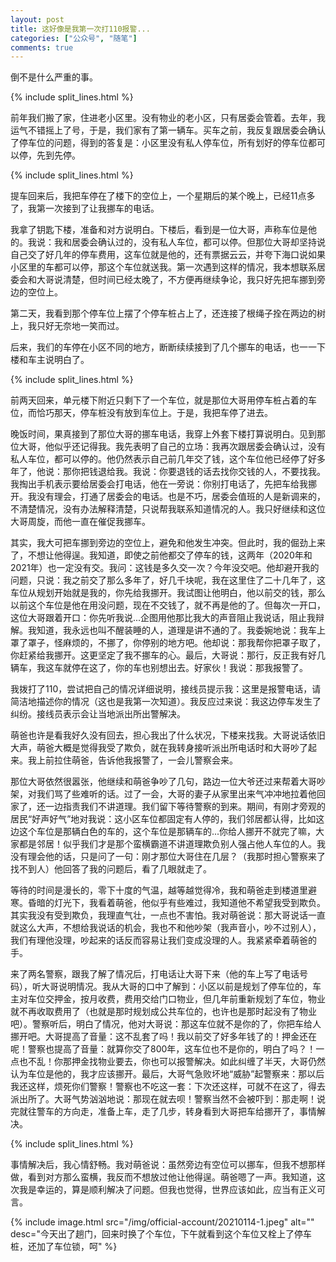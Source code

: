 ```yaml
---
layout: post
title: 这好像是我第一次打110报警...
categories: ["公众号", "随笔"]
comments: true
---
```


倒不是什么严重的事。

<!--more-->

{% include split_lines.html %}

前年我们搬了家，住进老小区里。没有物业的老小区，只有居委会管着。去年，我运气不错摇上了号，于是，我们家有了第一辆车。买车之前，我反复跟居委会确认了停车位的问题，得到的答复是：小区里没有私人停车位，所有划好的停车位都可以停，先到先停。

{% include split_lines.html %}

提车回来后，我把车停在了楼下的空位上，一个星期后的某个晚上，已经11点多了，我第一次接到了让我挪车的电话。

我拿了钥匙下楼，准备和对方说明白。下楼后，看到是一位大哥，声称车位是他的。我说：我和居委会确认过的，没有私人车位，都可以停。但那位大哥却坚持说自己交了好几年的停车费用，这车位就是他的，还有票据云云，并夸下海口说如果小区里的车都可以停，那这个车位就送我。第一次遇到这样的情况，我本想联系居委会和大哥说清楚，但时间已经太晚了，不方便再继续争论，我只好先把车挪到旁边的空位上。

第二天，我看到那个停车位上摆了个停车桩占上了，还连接了根绳子拴在两边的树上，我只好无奈地一笑而过。

后来，我们的车停在小区不同的地方，断断续续接到了几个挪车的电话，也一一下楼和车主说明白了。

{% include split_lines.html %}

前两天回来，单元楼下附近只剩下了一个车位，就是那位大哥用停车桩占着的车位，而恰巧那天，停车桩没有放到车位上。于是，我把车停了进去。



晚饭时间，果真接到了那位大哥的挪车电话，我穿上外套下楼打算说明白。见到那位大哥，他似乎还记得我。我先表明了自己的立场：我再次跟居委会确认过，没有私人车位，都可以停的。他仍然表示自己前几年交了钱，这个车位他已经停了好多年了，他说：那你把钱退给我。我说：你要退钱的话去找你交钱的人，不要找我。我掏出手机表示要给居委会打电话，他在一旁说：你别打电话了，先把车给我挪开。我没有理会，打通了居委会的电话。也是不巧，居委会值班的人是新调来的，不清楚情况，没有办法解释清楚，只说帮我联系知道情况的人。我只好继续和这位大哥周旋，而他一直在催促我挪车。

其实，我大可把车挪到旁边的空位上，避免和他发生冲突。但此时，我的倔劲上来了，不想让他得逞。我知道，即使之前他都交了停车的钱，这两年（2020年和2021年）也一定没有交。我问：这钱是多久交一次？今年没交吧。他却避开我的问题，只说：我之前交了那么多年了，好几千块呢，我在这里住了二十几年了，这车位从规划开始就是我的，你先给我挪开。我试图让他明白，他以前交的钱，那么以前这个车位是他在用没问题，现在不交钱了，就不再是他的了。但每次一开口，这位大哥跟着开口：你先听我说...企图用他那比我大的声音阻止我说话，阻止我辩解。我知道，我永远也叫不醒装睡的人，道理是讲不通的了。我委婉地说：我车上罩了罩子，怪麻烦的，不挪了，你停别的地方吧。他却说：那我帮你把罩子取了，你赶紧给我挪开。这更坚定了我不挪车的心。最后，大哥说：那行，反正我有好几辆车，我这车就停在这了，你的车也别想出去。好家伙！我说：那我报警了。

我拨打了110，尝试把自己的情况详细说明，接线员提示我：这里是报警电话，请简洁地描述你的情况（这也是我第一次知道）。我反应过来说：我这边停车发生了纠纷。接线员表示会让当地派出所出警解决。



萌爸也许是看我好久没有回去，担心我出了什么状况，下楼来找我。大哥说话依旧大声，萌爸大概是觉得我受了欺负，就在我转身接听派出所电话时和大哥吵了起来。我上前拉住萌爸，告诉他我报警了，一会儿警察会来。

那位大哥依然很嚣张，他继续和萌爸争吵了几句，路边一位大爷还过来帮着大哥吵架，对我们骂了些难听的话。过了一会，大哥的妻子从家里出来气冲冲地拉着他回家了，还一边指责我们不讲道理。我们留下等待警察的到来。期间，有刚才旁观的居民“好声好气”地对我说：这小区车位都固定有人停的，我们邻居都认得，比如这边这个车位是那辆白色的车的，这个车位是那辆车的...你给人挪开不就完了嘛，大家都是邻居！似乎我们才是那个蛮横霸道不讲道理欺负别人强占他人车位的人。我没有理会他的话，只是问了一句：刚才那位大哥住在几层？（我那时担心警察来了找不到人）他回答了我的问题后，看了几眼就走了。



等待的时间是漫长的，零下十度的气温，越等越觉得冷，我和萌爸走到楼道里避寒。昏暗的灯光下，我看着萌爸，他似乎有些难过，我知道他不希望我受到欺负。其实我没有受到欺负，我理直气壮，一点也不害怕。我对萌爸说：那大哥说话一直就这么大声，不想给我说话的机会，我也不和他吵架（我声音小，吵不过别人），我们有理他没理，吵起来的话反而容易让我们变成没理的人。我紧紧牵着萌爸的手。



来了两名警察，跟我了解了情况后，打电话让大哥下来（他的车上写了电话号码），听大哥说明情况。我从大哥的口中了解到：小区以前是规划了停车位的，车主对车位交押金，按月收费，费用交给门口物业，但几年前重新规划了车位，物业就不再收取费用了（也就是那时规划成公共车位的，也许也是那时起没有了物业吧）。警察听后，明白了情况，他对大哥说：那这车位就不是你的了，你把车给人挪开吧。大哥提高了音量：这不乱套了吗！我以前交了好多年钱了的！押金还在呢！警察也提高了音量：就算你交了800年，这车位也不是你的，明白了吗？！一点也不乱！你那押金找物业要去，你也可以报警解决。如此纠缠了半天，大哥仍然认为车位是他的，我才应该挪开。最后，大哥气急败坏地“威胁”起警察来：那以后我还这样，烦死你们警察！警察也不吃这一套：下次还这样，可就不在这了，得去派出所了。大哥气势汹汹地说：那现在就去呗！警察当然不会被吓到：那走啊！说完就往警车的方向走，准备上车，走了几步，转身看到大哥把车给挪开了，事情解决。

{% include split_lines.html %}

事情解决后，我心情舒畅。我对萌爸说：虽然旁边有空位可以挪车，但我不想那样做，看到对方那么蛮横，我反而不想放过他让他得逞。萌爸嗯了一声。我知道，这次我是幸运的，算是顺利解决了问题。但我也觉得，世界应该如此，应当有正义可言。

{% include image.html src="/img/official-account/20210114-1.jpeg" alt="" desc="今天出了趟门，回来时换了个车位，下午就看到这个车位又栓上了停车桩，还加了车位锁，呵" %}
